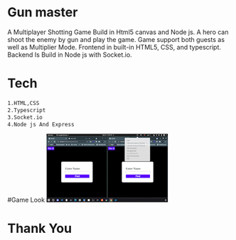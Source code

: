 # Gun master

A Multiplayer Shotting Game Build in Html5 canvas and Node js. A hero can shoot the enemy by gun and play the game. Game support both guests as well as Multiplier Mode. Frontend in built-in HTML5, CSS, and typescript. Backend Is Build in Node js with Socket.io.
# Tech
    1.HTML,CSS
    2.Typescript
    3.Socket.io
    4.Node js And Express



#Game Look
![Video](/media/video.gif)

# Thank You